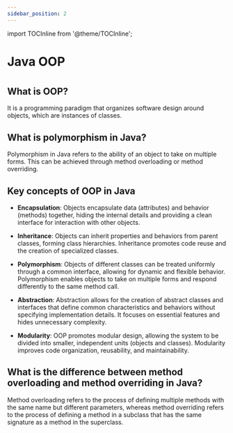 ```yaml
---
sidebar_position: 2
---
```

import TOCInline from '@theme/TOCInline';

# Java OOP
# <TOCInline toc={toc} />

## What is OOP?
It is a programming paradigm that organizes software design around objects, which are instances of classes.

## What is polymorphism in Java?
Polymorphism in Java refers to the ability of an object to take on multiple forms. This can be achieved through method overloading or method overriding.

## Key concepts of OOP in Java

- **Encapsulation**: Objects encapsulate data (attributes) and behavior (methods) together, hiding the internal details and providing a clean interface for interaction with other objects.

- **Inheritance**: Objects can inherit properties and behaviors from parent classes, forming class hierarchies. Inheritance promotes code reuse and the creation of specialized classes.

- **Polymorphism**: Objects of different classes can be treated uniformly through a common interface, allowing for dynamic and flexible behavior. Polymorphism enables objects to take on multiple forms and respond differently to the same method call.

- **Abstraction**: Abstraction allows for the creation of abstract classes and interfaces that define common characteristics and behaviors without specifying implementation details. It focuses on essential features and hides unnecessary complexity.

- **Modularity**: OOP promotes modular design, allowing the system to be divided into smaller, independent units (objects and classes). Modularity improves code organization, reusability, and maintainability.

## What is the difference between method overloading and method overriding in Java?
Method overloading refers to the process of defining multiple methods with the same name but different parameters, whereas method overriding refers to the process of defining a method in a subclass that has the same signature as a method in the superclass.
